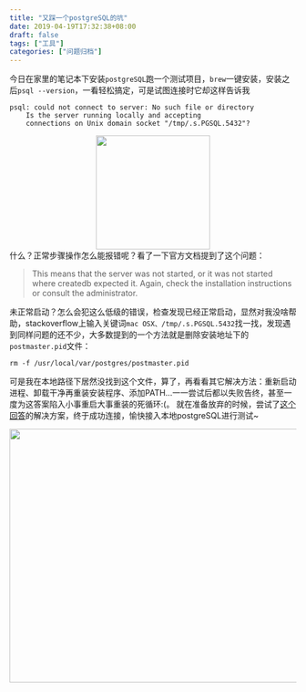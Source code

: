 ```yaml
---
title: "又踩一个postgreSQL的坑"
date: 2019-04-19T17:32:38+08:00
draft: false
tags: ["工具"]
categories: ["问题归档"]
---
```

今日在家里的笔记本下安装`postgreSQL`跑一个测试项目，`brew`一键安装，安装之后`psql --version`，一看轻松搞定，可是试图连接时它却这样告诉我

```
psql: could not connect to server: No such file or directory
	Is the server running locally and accepting
	connections on Unix domain socket "/tmp/.s.PGSQL.5432"?
```
<div align=center><img width="200" height="200" src="https://jiangbao-1258001083.cos.ap-shanghai.myqcloud.com/20200101203725.jpeg"/></div>
什么？正常步骤操作怎么能报错呢？看了一下官方文档提到了这个问题：
  
> This means that the server was not started, or it was not started where createdb expected it. Again, check the installation instructions or consult the administrator.

未正常启动？怎么会犯这么低级的错误，检查发现已经正常启动，显然对我没啥帮助，stackoverflow上输入关键词`mac OSX、/tmp/.s.PGSQL.5432`找一找，发现遇到同样问题的还不少，大多数提到的一个方法就是删除安装地址下的`postmaster.pid`文件：
```
rm -f /usr/local/var/postgres/postmaster.pid
```
可是我在本地路径下居然没找到这个文件，算了，再看看其它解决方法：重新启动进程、卸载干净再重装安装程序、添加PATH...一一尝试后都以失败告终，甚至一度为这答案陷入小事重启大事重装的死循环:(。
就在准备放弃的时候，尝试了[这个回答](https://stackoverflow.com/a/19484986/9629136)的解决方案，终于成功连接，愉快接入本地postgreSQL进行测试~
<div align=center><img width="711" height="445" src="https://jiangbao-1258001083.cos.ap-shanghai.myqcloud.com/20200101203804.png"/></div>
